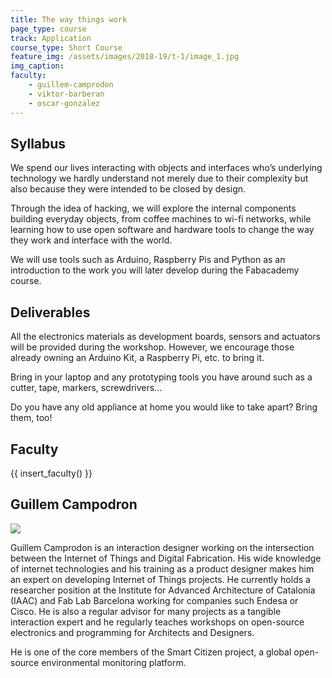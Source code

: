 ```yaml
---
title: The way things work
page_type: course
track: Application
course_type: Short Course
feature_img: /assets/images/2018-19/t-1/image_1.jpg
img_caption: 
faculty: 
    - guillem-camprodon
    - viktor-barberan
    - oscar-gonzalez
---
```


## Syllabus

We spend our lives interacting with objects and interfaces who’s underlying technology we hardly understand not merely due to their complexity but also because they were intended to be closed by design.

Through the idea of hacking, we will explore the internal components building everyday objects, from coffee machines to wi-fi networks, while learning how to use open software and hardware tools to change the way they work and interface with the world.

We will use tools such as Arduino, Raspberry Pis and Python as an introduction to the work you will later develop during the Fabacademy course.

## Deliverables

All the electronics materials as development boards, sensors and actuators will be provided during the workshop. However, we encourage those already owning an Arduino Kit, a Raspberry Pi, etc. to bring it.

Bring in your laptop and any prototyping tools you have around such as a cutter, tape, markers, screwdrivers…

Do you have any old appliance at home you would like to take apart? Bring them, too!

## Faculty

{{ insert_faculty() }}


## Guillem Campodron

![](../../../../assets/images/faculty_photos/guillem_camprodon.jpg)

Guillem Camprodon is an interaction designer working on the intersection between the Internet of Things and Digital Fabrication.
His wide knowledge of internet technologies and his training as a product designer makes him an expert on developing Internet of Things projects. He currently holds a researcher position at the Institute for Advanced Architecture of Catalonia (IAAC) and Fab Lab Barcelona working for companies such Endesa or Cisco. He is also a regular advisor for many projects as a tangible interaction expert and he regularly teaches workshops on open-source electronics and programming for Architects and Designers.

He is one of the core members of the Smart Citizen project, a global open-source environmental monitoring platform.
